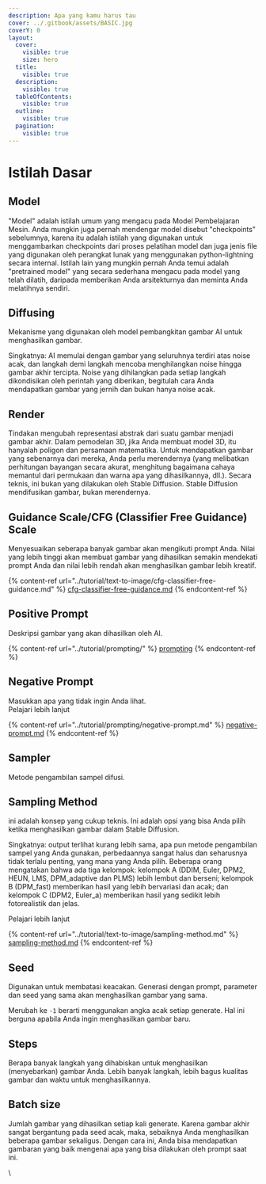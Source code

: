 ```yaml
---
description: Apa yang kamu harus tau
cover: ../.gitbook/assets/BASIC.jpg
coverY: 0
layout:
  cover:
    visible: true
    size: hero
  title:
    visible: true
  description:
    visible: true
  tableOfContents:
    visible: true
  outline:
    visible: true
  pagination:
    visible: true
---
```


# Istilah Dasar

## Model

"Model" adalah istilah umum yang mengacu pada Model Pembelajaran Mesin. Anda mungkin juga pernah mendengar model disebut "checkpoints" sebelumnya, karena itu adalah istilah yang digunakan untuk menggambarkan checkpoints dari proses pelatihan model dan juga jenis file yang digunakan oleh perangkat lunak yang menggunakan python-lightning secara internal. Istilah lain yang mungkin pernah Anda temui adalah "pretrained model" yang secara sederhana mengacu pada model yang telah dilatih, daripada memberikan Anda arsitekturnya dan meminta Anda melatihnya sendiri.

## Diffusing

Mekanisme yang digunakan oleh model pembangkitan gambar AI untuk menghasilkan gambar.&#x20;

Singkatnya: AI memulai dengan gambar yang seluruhnya terdiri atas noise acak, dan langkah demi langkah mencoba menghilangkan noise hingga gambar akhir tercipta. Noise yang dihilangkan pada setiap langkah dikondisikan oleh perintah yang diberikan, begitulah cara Anda mendapatkan gambar yang jernih dan bukan hanya noise acak.

## Render

Tindakan mengubah representasi abstrak dari suatu gambar menjadi gambar akhir. Dalam pemodelan 3D, jika Anda membuat model 3D, itu hanyalah poligon dan persamaan matematika. Untuk mendapatkan gambar yang sebenarnya dari mereka, Anda perlu merendernya (yang melibatkan perhitungan bayangan secara akurat, menghitung bagaimana cahaya memantul dari permukaan dan warna apa yang dihasilkannya, dll.). Secara teknis, ini bukan yang dilakukan oleh Stable Diffusion. Stable Diffusion mendifusikan gambar, bukan merendernya.

## Guidance Scale/CFG (Classifier Free Guidance) Scale

Menyesuaikan seberapa banyak gambar akan mengikuti prompt Anda. Nilai yang lebih tinggi akan membuat gambar yang dihasilkan semakin mendekati prompt Anda dan nilai lebih rendah akan menghasilkan gambar lebih kreatif.

{% content-ref url="../tutorial/text-to-image/cfg-classifier-free-guidance.md" %}
[cfg-classifier-free-guidance.md](../tutorial/text-to-image/cfg-classifier-free-guidance.md)
{% endcontent-ref %}

## Positive Prompt

Deskripsi gambar yang akan dihasilkan oleh AI.

{% content-ref url="../tutorial/prompting/" %}
[prompting](../tutorial/prompting/)
{% endcontent-ref %}

## Negative Prompt

Masukkan apa yang tidak ingin Anda lihat. \
Pelajari lebih lanjut&#x20;

{% content-ref url="../tutorial/prompting/negative-prompt.md" %}
[negative-prompt.md](../tutorial/prompting/negative-prompt.md)
{% endcontent-ref %}

## Sampler

Metode pengambilan sampel difusi.

## **Sampling Method**

ini adalah konsep yang cukup teknis. Ini adalah opsi yang bisa Anda pilih ketika menghasilkan gambar dalam Stable Diffusion.&#x20;

Singkatnya: output terlihat kurang lebih sama, apa pun metode pengambilan sampel yang Anda gunakan, perbedaannya sangat halus dan seharusnya tidak terlalu penting, yang mana yang Anda pilih. Beberapa orang mengatakan bahwa ada tiga kelompok: kelompok A (DDIM, Euler, DPM2, HEUN, LMS, DPM\_adaptive dan PLMS) lebih lembut dan berseni; kelompok B (DPM\_fast) memberikan hasil yang lebih bervariasi dan acak; dan kelompok C (DPM2, Euler\_a) memberikan hasil yang sedikit lebih fotorealistik dan jelas.&#x20;

Pelajari lebih lanjut

{% content-ref url="../tutorial/text-to-image/sampling-method.md" %}
[sampling-method.md](../tutorial/text-to-image/sampling-method.md)
{% endcontent-ref %}

## Seed

Digunakan untuk membatasi keacakan. Generasi dengan prompt, parameter dan seed yang sama akan menghasilkan gambar yang sama.

Merubah ke `-1` berarti menggunakan angka acak setiap generate. Hal ini berguna apabila Anda ingin menghasilkan gambar baru.&#x20;

## **Steps**

Berapa banyak langkah yang dihabiskan untuk menghasilkan (menyebarkan) gambar Anda. Lebih banyak langkah, lebih bagus kualitas gambar dan waktu untuk menghasilkannya.

## Batch size <a href="#batch-size" id="batch-size"></a>

Jumlah gambar yang dihasilkan setiap kali generate. Karena gambar akhir sangat bergantung pada seed acak, maka, sebaiknya Anda menghasilkan beberapa gambar sekaligus. Dengan cara ini, Anda bisa mendapatkan gambaran yang baik mengenai apa yang bisa dilakukan oleh prompt saat ini.

\
